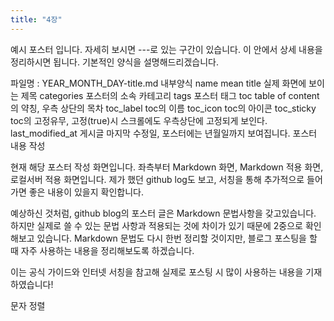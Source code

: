 ```yaml
---
title: "4장"
---
```


예시 포스터 입니다. 자세히 보시면 ---로 있는 구간이 있습니다.
이 안에서 상세 내용을 정리하시면 됩니다.
기본적인 양식을 설명해드리겠습니다.

파일명 : YEAR_MONTH_DAY-title.md
내부양식
name	mean
title	실제 화면에 보이는 제목
categories	포스터의 소속 카테고리
tags	포스터 태그
toc	table of content의 약칭, 우측 상단의 목차
toc_label	toc의 이름
toc_icon	toc의 아이콘
toc_sticky	toc의 고정유무, 고정(true)시 스크롤에도 우측상단에 고정되게 보인다.
last_modified_at	게시글 마지막 수정일, 포스터에는 년월일까지 보여집니다.
포스터 내용 작성


현재 해당 포스터 작성 화면입니다.
좌측부터 Markdown 화면, Markdown 적용 화면, 로컬서버 적용 화면입니다.
제가 했던 github log도 보고, 서칭을 통해 추가적으로 들어가면 좋은 내용이 있을지 확인합니다.

예상하신 것처럼, github blog의 포스터 글은 Markdown 문법사항을 갖고있습니다.
하지만 실제로 쓸 수 있는 문법 사항과 적용되는 것에 차이가 있기 때문에 2중으로 확인해보고 있습니다.
Markdown 문법도 다시 한번 정리할 것이지만, 블로그 포스팅을 할 때 자주 사용하는 내용을 정리해보도록 하겠습니다.

이는 공식 가이드와 인터넷 서칭을 참고해 실제로 포스팅 시 많이 사용하는 내용을 기재하였습니다!

문자 정렬
